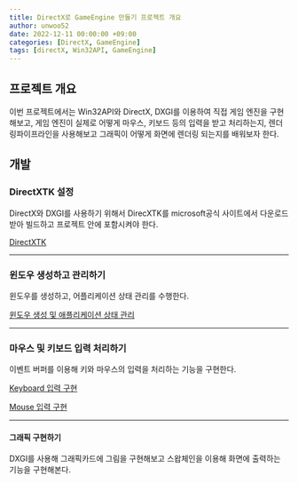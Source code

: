 ```yaml
---
title: DirectX로 GameEngine 만들기 프로젝트 개요
author: unwoo52
date: 2022-12-11 00:00:00 +09:00
categories: [DirectX, GameEngine]
tags: [directX, Win32API, GameEngine]
---
```


## 프로젝트 개요

이번 프로젝트에서는 Win32API와 DirectX, DXGI를 이용하여 직접 게임 엔진을 구현해보고, 게임 엔진이 실제로 어떻게 마우스, 키보드 등의 입력을 받고 처리하는지, 렌더링파이프라인을 사용해보고 그래픽이 어떻게 화면에 렌더링 되는지를 배워보자 한다.

## 개발

### DirectXTK 설정

DirectX와 DXGI를 사용하기 위해서 DirecXTK를 microsoft공식 사이트에서 다운로드 받아 빌드하고 프로젝트 안에 포함시켜야 한다.

[DirectXTK](https://unwoo52.github.io/posts/AdapterReader/)

----

### 윈도우 생성하고 관리하기

윈도우를 생성하고, 어플리케이션 상태 관리를 수행한다.

[윈도우 생성 및 애플리케이션 상태 관리](https://unwoo52.github.io/posts/%EC%95%A0%ED%94%8C%EB%A6%AC%EC%BC%80%EC%9D%B4%EC%85%98-%EC%83%81%ED%83%9C-%EA%B4%80%EB%A6%AC/)

----

### 마우스 및 키보드 입력 처리하기

이벤트 버퍼를 이용해 키와 마우스의 입력을 처리하는 기능을 구현한다.

[Keyboard 입력 구현](https://unwoo52.github.io/posts/Key-%EC%9E%85%EB%A0%A5-%EA%B5%AC%ED%98%84%ED%95%98%EA%B8%B0/)

[Mouse 입력 구현](https://unwoo52.github.io/posts/Mouse-%EC%9E%85%EB%A0%A5-%EA%B5%AC%ED%98%84%ED%95%98%EA%B8%B0/)

----

#### 그래픽 구현하기

DXGI를 사용해 그래픽카드에 그림을 구현해보고 스왑체인을 이용해 화면에 출력하는 기능을 구현해본다.


